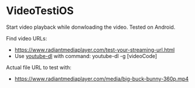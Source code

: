 # VideoTestiOS
Start video playback while donwloading the video. Tested on Android. 

Find video URLs:
* https://www.radiantmediaplayer.com/test-your-streaming-url.html
* Use [youtube-dl](https://github.com/ytdl-org/youtube-dl/) with command: youtube-dl -g [videoCode]

Actual file URL to test with:
* https://www.radiantmediaplayer.com/media/big-buck-bunny-360p.mp4

